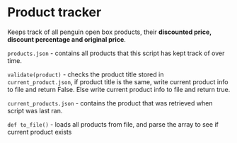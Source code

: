 # Product tracker

Keeps track of all penguin open box products, their **discounted price, discount
percentage and original price**.

`products.json` - contains all products that this script has kept track of over
time.

`validate(product)` - checks the product title stored in `current_product.json`,
if product title is the same, write current product info to file and return
False. Else write current product info to file and return true.

`current_products.json` - contains the product that was retrieved when script
was last ran.

`def to_file()` - loads all products from file, and parse the array to see if
current product exists
